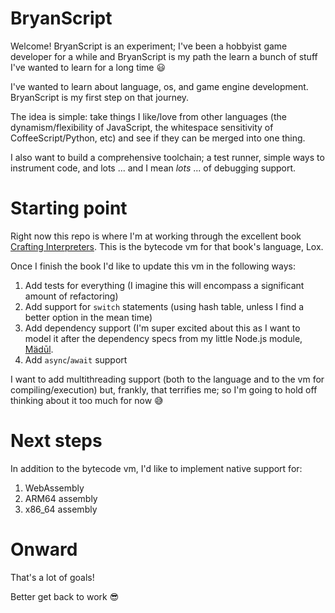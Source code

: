 # BryanScript
Welcome! BryanScript is an experiment; I've been a hobbyist game developer for a while and BryanScript is my path the learn a bunch of stuff I've wanted to learn for a long time 😃

I've wanted to learn about language, os, and game engine development. BryanScript is my first step on that journey.

The idea is simple: take things I like/love from other languages (the dynamism/flexibility of JavaScript, the whitespace sensitivity of CoffeeScript/Python, etc) and see if they can be merged into one thing.

I also want to build a comprehensive toolchain; a test runner, simple ways to instrument code, and lots ... and I mean *lots* ... of debugging support.

# Starting point

Right now this repo is where I'm at working through the excellent book [Crafting Interpreters](http://craftinginterpreters.com). This is the bytecode vm for that book's language, Lox.

Once I finish the book I'd like to update this vm in the following ways:

1. Add tests for everything (I imagine this will encompass a significant amount of refactoring)
2. Add support for `switch` statements (using hash table, unless I find a better option in the mean time)
3. Add dependency support (I'm super excited about this as I want to model it after the dependency specs from my little Node.js module, [Mädūl](https://github.com/bsgbryan/madul).
4. Add `async`/`await` support

I want to add multithreading support (both to the language and to the vm for compiling/execution) but, frankly, that terrifies me; so I'm going to hold off thinking about it too much for now 😅

# Next steps

In addition to the bytecode vm, I'd like to implement native support for:

1. WebAssembly
2. ARM64 assembly
3. x86_64 assembly

# Onward

That's a lot of goals!

Better get back to work 😎
